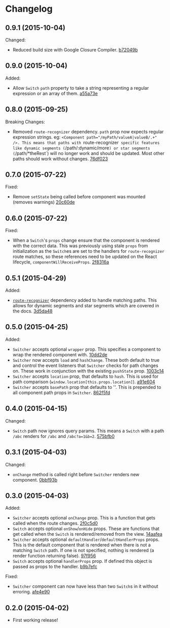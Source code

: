 # Changelog

## 0.9.1 (2015-10-04)

Changed:

- Reduced build size with Google Closure Compiler. [b72049b](../../commit/b72049b)

## 0.9.0 (2015-10-04)

Added:

- Allow `Switch` `path` property to take a string representing a regular expression or an array of them. [a55a73e](../../commit/a55a73e)

## 0.8.0 (2015-09-25)

Breaking Changes:

- Removed `route-recognizer` dependency. `path` prop now expects regular expression strings. eg: `<Component path="/myPath/valueA|valueB/.+" />. This means that paths with `route-recognizer` specific features like dynamic segments (`/path/:dynamic/more`) or star segments (`/path/*theRest`) will no longer work and should be updated. Most other paths should work without changes. [76df023](../../commit/76df023)

## 0.7.0 (2015-07-22)

Fixed:

- Remove `setState` being called before component was mounted (removes warnings) [20c60de](../../commit/20c60de)

## 0.6.0 (2015-07-22)

Fixed:

- When a `Switch`'s `props` change ensure that the component is rendered with the correct data. This was previously using stale `props` from initialization as the `Switch`es are set to the handlers for `route-recognizer` route matches, so these references need to be updated on the React lifecycle, `componentWillReceiveProps`. [2f8316a](../../commit/2f8316a)

## 0.5.1 (2015-04-29)

Added:

- [`route-recognizer`](https://github.com/tildeio/route-recognizer) dependency added to handle matching paths. This allows for dynamic segments and star segments which are covered in the docs. [3d5da48](../../commit/3d5da48)

## 0.5.0 (2015-04-25)

Added:

- `Switcher` accepts optional `wrapper` prop. This specifies a component to wrap the rendered component with. [10dd2de](../../commit/10dd2de)
- `Switcher` now accepts `load` and `hashChange`. These both default to true and control the event listeners that `Switcher` checks for path changes on. These work in conjunction with the existing `pushState` prop. [1003c14](../../commit/1003c14)
- `Switcher` accepts `location` prop, that defaults to `hash`. This is used for path comparison (`window.location[this.props.location]`). [a91e604](../../commit/a91e604)
- `Switcher` accepts `basePath` prop that defaults to ''. This is prepended to all component path props in `Switcher`. [862f5fd](../../commit/862f5fd)

## 0.4.0 (2015-04-15)

Changed:

- `Switch` path now ignores query params. This means a `Switch` with a path `/abc` renders for `/abc` and `/abc?a=1&b=2`. [575bfb0](../../commit/575bfb0)

## 0.3.1 (2015-04-03)

Changed:

- `onChange` method is called right before `Switcher` renders new component. [0bbf93b](../../commit/0bbf93b)

## 0.3.0 (2015-04-03)

Added:

- `Switcher` accepts optional `onChange` prop. This is a function that gets called when the route changes. [2f0c5d0](../../commit/2f0c5d0)
- `Switch` accepts optional `onShow`/`onHide` props. These are functions that get called when the `Switch` is rendered/removed from the view. [14aafea](../../commit/14aafea)
- `Switcher` accepts optional `defaultHandler`/`defaultHandlerProps` props. This is the default component that is rendered when there is not a matching `Switch` path. If one is not specified, nothing is rendered (a render function returning false). [97f956](../../commit/97f956)
- `Switch` accepts optional `handlerProps` prop. If defined this object is passed as props to the handler. [b9b7efc](../../commit/b9b7efc)

Fixed:

- `Switcher` component can now have less than two `Switch`s in it without erroring. [afe4e90](../../commit/afe4e90)

## 0.2.0 (2015-04-02)

- First working release!
